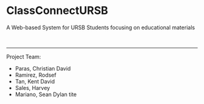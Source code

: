 # ClassConnectURSB
A Web-based System for URSB Students focusing on educational materials

<br> <hr>
Project Team: <br>
- Paras, Christian David <br>
- Ramirez, Rodsef <br>
- Tan, Kent David <br>
- Sales, Harvey <br>
- Mariano, Sean Dylan
tite
